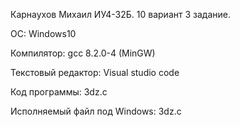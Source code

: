 Карнаухов Михаил ИУ4-32Б. 10 вариант 3 задание.

ОС: Windows10

Компилятор: gcc 8.2.0-4 (MinGW)

Текстовый редактор: Visual studio code

Код программы: 3dz.c

Исполняемый файл под Windows: 3dz.c
